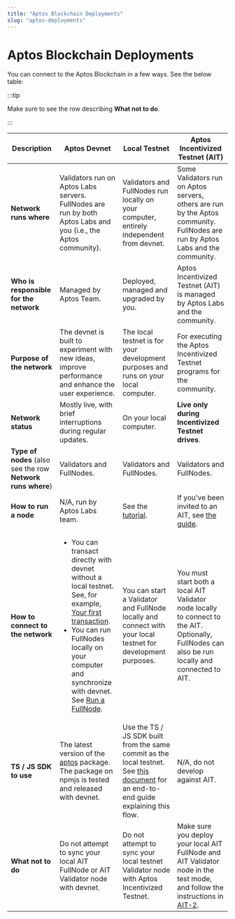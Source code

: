 ```yaml
---
title: "Aptos Blockchain Deployments"
slug: "aptos-deployments"
---
```


# Aptos Blockchain Deployments

You can connect to the Aptos Blockchain in a few ways. See the below table:

:::tip

Make sure to see the row describing **What not to do**.

:::

|Description | Aptos Devnet | Local Testnet | Aptos Incentivized Testnet (AIT)|
|---|---|---|---|
|**Network runs where**| Validators run on Aptos Labs servers. FullNodes are run by both Aptos Labs and you (i.e., the Aptos community).| Validators and FullNodes run locally on your computer, entirely independent from devnet. | Some Validators run on Aptos servers, others are run by the Aptos community. FullNodes are run by Aptos Labs and the community.|
|**Who is responsible for the network**|Managed by Aptos Team. | Deployed, managed and upgraded by you.| Aptos Incentivized Testnet (AIT) is managed by Aptos Labs and the community.|
|**Purpose of the network**|The devnet is built to experiment with new ideas, improve performance and enhance the user experience.| The local testnet is for your development purposes and runs on your local computer.| For executing the Aptos Incentivized Testnet programs for the community.|
|**Network status**|Mostly live, with brief interruptions during regular updates. | On your local computer. | **Live only during Incentivized Testnet drives**. |
|**Type of nodes** (also see the row **Network runs where**) |Validators and FullNodes. | Validators and FullNodes. | Validators and FullNodes.|
|**How to run a node**| N/A, run by Aptos Labs team. | See the [tutorial](local-testnet/using-cli-to-run-a-local-testnet.md). | If you've been invited to an AIT, see [the guide](ait/index.md).|
|**How to connect to the network**|<ul><li> You can transact directly with devnet without a local testnet. See, for example, [Your first transaction](../tutorials/first-transaction.md).</li><li> You can run FullNodes locally on your computer and synchronize with devnet. See [Run a FullNode](/nodes/full-node/fullnode-for-devnet).</li></ul>| You can start a Validator and FullNode locally and connect with your local testnet for development purposes. | You must start both a local AIT Validator node locally to connect to the AIT. Optionally, FullNodes can also be run locally and connected to AIT.|
|**TS / JS SDK to use**|The latest version of the [aptos](https://www.npmjs.com/package/aptos) package. The package on npmjs is tested and released with devnet. | Use the TS / JS SDK built from the same commit as the local testnet. See [this document](../guides/local-testnet-dev-flow) for an end-to-end guide explaining this flow. | N/A, do not develop against AIT. |
|**What not to do**| Do not attempt to sync your local AIT FullNode or AIT Validator node with devnet. | Do not attempt to sync your local testnet Validator node with Aptos Incentivized Testnet. | Make sure you deploy your local AIT FullNode and AIT Validator node in the test mode, and follow the instructions in [AIT-2](/nodes/ait/ait-2).|
